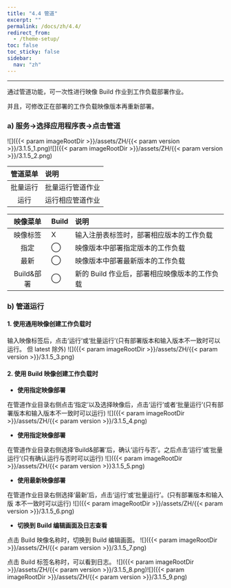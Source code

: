 ```yaml
---
title: "4.4 管道"
excerpt: ""
permalink: /docs/zh/4.4/
redirect_from:
  - /theme-setup/
toc: false
toc_sticky: false
sidebar:
  nav: "zh"
---
```


---
通过管道功能，可一次性进行映像 Build 作业到工作负载部署作业。

并且，可修改正在部署的工作负载映像版本再重新部署。

### a\) 服务→选择应用程序表→点击管道
![]({{< param imageRootDir >}}/assets/ZH/{{< param version >}}/3.1.5_1.png)![]({{< param imageRootDir >}}/assets/ZH/{{< param version >}}/3.1.5_2.png)

| **管道菜单** | **说明** |
| :---: | :--- |
| 批量运行 | 批量运行管道作业 |
| 运行 | 运行相应管道作业 |

| **映像菜单** | **Build** | **说明** |
| :---: | :--- | :--- |
| 映像标签 | X | 输入注册表标签时，部署相应版本的工作负载 |
| 指定 | ⃝ | 映像版本中部署指定版本的工作负载 |
| 最新 | ⃝ | 映像版本中部署最新版本的工作负载 |
| Build&部署 | ⃝ | 新的 Build 作业后，部署相应映像版本的工作负载 |

### b\) 管道运行

#### 1. 使用通用映像创建工作负载时

输入映像标签后，点击‘运行’或‘批量运行’(只有部署版本和输入版本不一致时可以运行。 但 latest 除外)
![]({{< param imageRootDir >}}/assets/ZH/{{< param version >}}/3.1.5_3.png)

#### 2. 使用 Build 映像创建工作负载时

* **使用指定映像部署**

在管道作业目录右侧点击‘指定’以及选择映像后，点击‘运行’或者‘批量运行’(只有部 署版本和输入版本不一致时可以运行)
![]({{< param imageRootDir >}}/assets/ZH/{{< param version >}}/3.1.5_4.png)

* **使用指定映像部署**

在管道作业目录右侧选择‘Build&部署’后，确认‘运行与否’。之后点击‘运行’或‘批量 运行’(只有确认运行与否时可以运行)
![]({{< param imageRootDir >}}/assets/ZH/{{< param version >}}3.1.5_5.png)

* **使用最新映像部署**

在管道作业目录右侧选择‘最新’后，点击‘运行’或‘批量运行’。(只有部署版本和输入版 本不一致时可以运行)
![]({{< param imageRootDir >}}/assets/ZH/{{< param version >}}/3.1.5_6.png)

* **切换到 Build 编辑画面及日志查看**

点击 Build 映像名称时，切换到 Build 编辑画面。
![]({{< param imageRootDir >}}/assets/ZH/{{< param version >}}/3.1.5_7.png)

点击 Build 标签名称时，可以看到日志。
![]({{< param imageRootDir >}}/assets/ZH/{{< param version >}}/3.1.5_8.png)![]({{< param imageRootDir >}}/assets/ZH/{{< param version >}}/3.1.5_9.png)